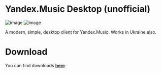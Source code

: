 

# Yandex.Music Desktop (unofficial)

<img src="https://ibb.co/kRmHcq" alt="image" border="0">
<img src="https://ibb.co/mQ2JiV" alt="image" border="0">

A modern, simple, desktop client for Yandex.Music. Works in Ukraine also.

# Download

You can find downloads <a href=""><b>here</b></a>. 
